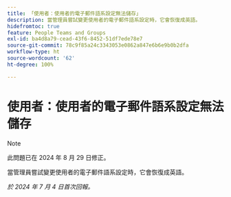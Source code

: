 ```yaml
---
title: 「使用者：使用者的電子郵件語系設定無法儲存」
description: 當管理員嘗試變更使用者的電子郵件語系設定時，它會恢復成英語。
hidefromtoc: true
feature: People Teams and Groups
exl-id: ba4d8a79-cead-43f6-8452-51df7ede78e7
source-git-commit: 78c9f85a24c3343053e0862a847e6b6e9b0b2dfa
workflow-type: ht
source-wordcount: '62'
ht-degree: 100%

---
```


# 使用者：使用者的電子郵件語系設定無法儲存

>[!NOTE]
>
>此問題已在 2024 年 8 月 29 日修正。

當管理員嘗試變更使用者的電子郵件語系設定時，它會恢復成英語。

_於 2024 年 7 月 4 日首次回報。_
